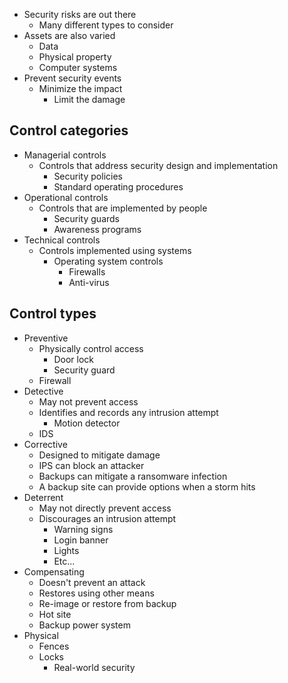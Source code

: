 - Security risks are out there
	- Many different types to consider
- Assets are also varied
	- Data
	- Physical property
	- Computer systems
- Prevent security events
	- Minimize the impact
		- Limit the damage
## Control categories 
- Managerial controls
	- Controls that address security design and implementation
		- Security policies
		- Standard operating procedures
- Operational controls
	- Controls that are implemented by people
		- Security guards
		- Awareness programs
- Technical controls
	- Controls implemented using systems
		- Operating system controls
			- Firewalls
			- Anti-virus
## Control types
- Preventive
	- Physically control access
		- Door lock
		- Security guard
	- Firewall
- Detective
	- May not prevent access
	- Identifies and records any intrusion attempt
		- Motion detector
	- IDS
- Corrective
	- Designed to mitigate damage
	- IPS can block an attacker
	- Backups can mitigate a ransomware infection
	- A backup site can provide options when a storm hits
- Deterrent
	- May not directly prevent access
	- Discourages an intrusion attempt
		- Warning signs
		- Login banner
		- Lights
		- Etc...
- Compensating
	- Doesn't prevent an attack
	- Restores using other means
	- Re-image or restore from backup
	- Hot site
	- Backup power system
- Physical
	- Fences
	- Locks
		- Real-world security

